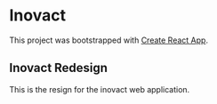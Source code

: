 # Inovact

This project was bootstrapped with [Create React App](https://github.com/facebook/create-react-app).

## Inovact Redesign

This is the resign for the inovact web application.
